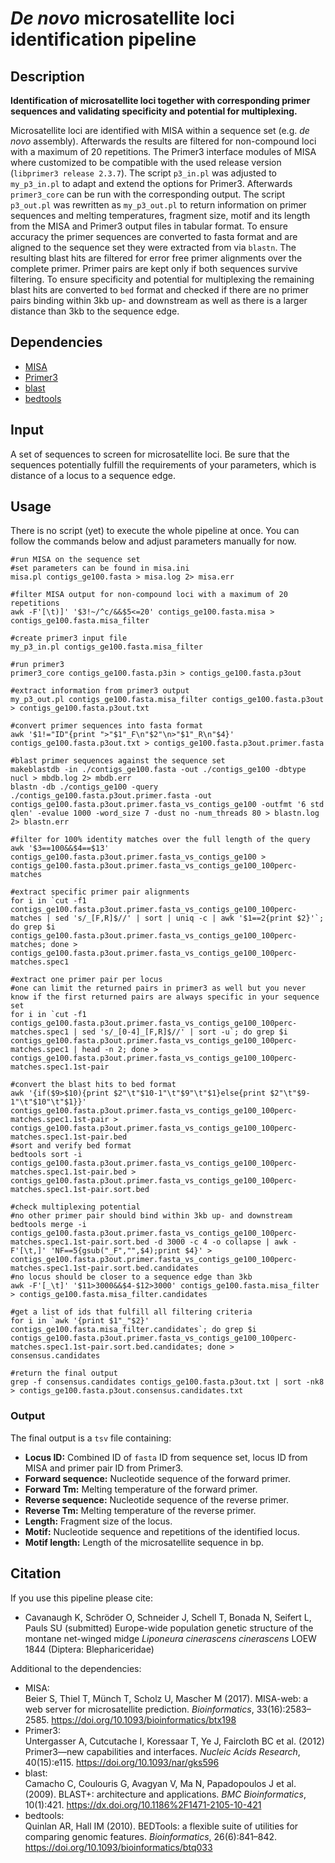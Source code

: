 # _De novo_ microsatellite loci identification pipeline

## Description
__Identification of microsatellite loci together with corresponding primer sequences and validating specificity and potential for multiplexing.__

Microsatellite loci are identified with MISA within a sequence set (e.g. *de novo* assembly). Afterwards the results are filtered for non-compound loci with a maximum of 20 repetitions. The Primer3 interface modules of MISA where customized to be compatible with the used release version (`libprimer3 release 2.3.7`). The script `p3_in.pl` was adjusted to `my_p3_in.pl` to adapt and extend the options for Primer3. Afterwards `primer3_core` can be run with the corresponding output. The script `p3_out.pl` was rewritten as `my_p3_out.pl` to return information on primer sequences and melting temperatures, fragment size, motif and its length from the MISA and Primer3 output files in tabular format.
To ensure accuracy the primer sequences are converted to fasta format and are aligned to the sequence set they were extracted from via `blastn`. The resulting blast hits are filtered for error free primer alignments over the complete primer. Primer pairs are kept only if both sequences survive filtering.
To ensure specificity and potential for multiplexing the remaining blast hits are converted to `bed` format and checked if there are no primer pairs binding within 3kb up- and downstream as well as there is a larger distance than 3kb to the sequence edge.

## Dependencies
- [MISA](https://webblast.ipk-gatersleben.de/misa/misa_sourcecode_22092015.zip)
- [Primer3](https://github.com/primer3-org/primer3)
- [blast](https://blast.ncbi.nlm.nih.gov/Blast.cgi?CMD=Web&PAGE_TYPE=BlastDocs&DOC_TYPE=Download)
- [bedtools](https://bedtools.readthedocs.io/en/latest/)

## Input
A set of sequences to screen for microsatellite loci. Be sure that the sequences potentially fulfill the requirements of your parameters, which is distance of a locus to a sequence edge.

## Usage
There is no script (yet) to execute the whole pipeline at once. You can follow the commands below and adjust parameters manually for now.

```
#run MISA on the sequence set
#set parameters can be found in misa.ini
misa.pl contigs_ge100.fasta > misa.log 2> misa.err

#filter MISA output for non-compound loci with a maximum of 20 repetitions
awk -F'[\t)]' '$3!~/^c/&&$5<=20' contigs_ge100.fasta.misa > contigs_ge100.fasta.misa_filter

#create primer3 input file
my_p3_in.pl contigs_ge100.fasta.misa_filter

#run primer3
primer3_core contigs_ge100.fasta.p3in > contigs_ge100.fasta.p3out

#extract information from primer3 output
my_p3_out.pl contigs_ge100.fasta.misa_filter contigs_ge100.fasta.p3out > contigs_ge100.fasta.p3out.txt

#convert primer sequences into fasta format
awk '$1!="ID"{print ">"$1"_F\n"$2"\n>"$1"_R\n"$4}' contigs_ge100.fasta.p3out.txt > contigs_ge100.fasta.p3out.primer.fasta

#blast primer sequences against the sequence set
makeblastdb -in ./contigs_ge100.fasta -out ./contigs_ge100 -dbtype nucl > mbdb.log 2> mbdb.err
blastn -db ./contigs_ge100 -query ./contigs_ge100.fasta.p3out.primer.fasta -out contigs_ge100.fasta.p3out.primer.fasta_vs_contigs_ge100 -outfmt '6 std qlen' -evalue 1000 -word_size 7 -dust no -num_threads 80 > blastn.log 2> blastn.err

#filter for 100% identity matches over the full length of the query
awk '$3==100&&$4==$13' contigs_ge100.fasta.p3out.primer.fasta_vs_contigs_ge100 > contigs_ge100.fasta.p3out.primer.fasta_vs_contigs_ge100_100perc-matches

#extract specific primer pair alignments
for i in `cut -f1 contigs_ge100.fasta.p3out.primer.fasta_vs_contigs_ge100_100perc-matches | sed 's/_[F,R]$//' | sort | uniq -c | awk '$1==2{print $2}'`; do grep $i contigs_ge100.fasta.p3out.primer.fasta_vs_contigs_ge100_100perc-matches; done > contigs_ge100.fasta.p3out.primer.fasta_vs_contigs_ge100_100perc-matches.spec1

#extract one primer pair per locus
#one can limit the returned pairs in primer3 as well but you never know if the first returned pairs are always specific in your sequence set
for i in `cut -f1 contigs_ge100.fasta.p3out.primer.fasta_vs_contigs_ge100_100perc-matches.spec1 | sed 's/_[0-4]_[F,R]$//' | sort -u`; do grep $i contigs_ge100.fasta.p3out.primer.fasta_vs_contigs_ge100_100perc-matches.spec1 | head -n 2; done > contigs_ge100.fasta.p3out.primer.fasta_vs_contigs_ge100_100perc-matches.spec1.1st-pair

#convert the blast hits to bed format
awk '{if($9>$10){print $2"\t"$10-1"\t"$9"\t"$1}else{print $2"\t"$9-1"\t"$10"\t"$1}}' contigs_ge100.fasta.p3out.primer.fasta_vs_contigs_ge100_100perc-matches.spec1.1st-pair > contigs_ge100.fasta.p3out.primer.fasta_vs_contigs_ge100_100perc-matches.spec1.1st-pair.bed
#sort and verify bed format
bedtools sort -i contigs_ge100.fasta.p3out.primer.fasta_vs_contigs_ge100_100perc-matches.spec1.1st-pair.bed > contigs_ge100.fasta.p3out.primer.fasta_vs_contigs_ge100_100perc-matches.spec1.1st-pair.sort.bed

#check multiplexing potential
#no other primer pair should bind within 3kb up- and downstream
bedtools merge -i contigs_ge100.fasta.p3out.primer.fasta_vs_contigs_ge100_100perc-matches.spec1.1st-pair.sort.bed -d 3000 -c 4 -o collapse | awk -F'[\t,]' 'NF==5{gsub("_F","",$4);print $4}' > contigs_ge100.fasta.p3out.primer.fasta_vs_contigs_ge100_100perc-matches.spec1.1st-pair.sort.bed.candidates
#no locus should be closer to a sequence edge than 3kb
awk -F'[_\t]' '$11>3000&&$4-$12>3000' contigs_ge100.fasta.misa_filter > contigs_ge100.fasta.misa_filter.candidates

#get a list of ids that fulfill all filtering criteria
for i in `awk '{print $1"_"$2}' contigs_ge100.fasta.misa_filter.candidates`; do grep $i contigs_ge100.fasta.p3out.primer.fasta_vs_contigs_ge100_100perc-matches.spec1.1st-pair.sort.bed.candidates; done > consensus.candidates

#return the final output
grep -f consensus.candidates contigs_ge100.fasta.p3out.txt | sort -nk8 > contigs_ge100.fasta.p3out.consensus.candidates.txt
```

### Output
The final output is a `tsv` file containing:
- __Locus ID:__ Combined ID of `fasta` ID from sequence set, locus ID from MISA and primer pair ID from Primer3.
- __Forward sequence:__ Nucleotide sequence of the forward primer.
- __Forward Tm:__ Melting temperature of the forward primer.
- __Reverse sequence:__ Nucleotide sequence of the reverse primer.
- __Reverse Tm:__ Melting temperature of the reverse primer.
- __Length:__ Fragment size of the locus.
- __Motif:__ Nucleotide sequence and repetitions of the identified locus.
- __Motif length:__ Length of the microsatellite sequence in bp.

## Citation
If you use this pipeline please cite:

- Cavanaugh K, Schröder O, Schneider J, Schell T, Bonada N, Seifert L, Pauls SU (submitted) Europe-wide population genetic structure of the montane net-winged midge _Liponeura cinerascens cinerascens_ LOEW 1844 (Diptera: Blephariceridae)

Additional to the dependencies:

- MISA:  
Beier S, Thiel T, Münch T, Scholz U, Mascher M (2017). MISA-web: a web server for microsatellite prediction. _Bioinformatics_, 33(16):2583–2585. <https://doi.org/10.1093/bioinformatics/btx198>
- Primer3:  
Untergasser A, Cutcutache I, Koressaar T, Ye J, Faircloth BC et al. (2012) Primer3—new capabilities and interfaces. _Nucleic Acids Research_, 40(15):e115. <https://doi.org/10.1093/nar/gks596>
- blast:  
Camacho C, Coulouris G, Avagyan V, Ma N, Papadopoulos J et al. (2009). BLAST+: architecture and applications. _BMC Bioinformatics_, 10(1):421. <https://dx.doi.org/10.1186%2F1471-2105-10-421>
- bedtools:   
Quinlan AR, Hall IM (2010). BEDTools: a flexible suite of utilities for comparing genomic features. _Bioinformatics_, 26(6):841–842. <https://doi.org/10.1093/bioinformatics/btq033>
